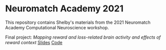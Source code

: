 # Neuromatch Academy 2021

This repository contains Shelby's materials from the 2021 Neuromatch Academy Computational Neuroscience workshop. 

Final project: *Mapping reward and loss-related brain activity and effects of reward context*
[Slides](https://github.com/shelbybachman/neuromatch-academy-2021/blob/d7920c979e919f2be8f1e6e192ed78b715b10781/nma-project-slides.pdf) 
[Code](https://github.com/shelbybachman/neuromatch-academy-2021/blob/d42f91d484d0c6091ac733740b3f8eec1035f35b/NMA_project.ipynb)
